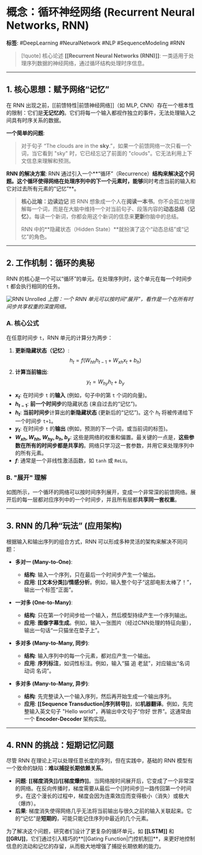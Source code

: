 # 概念：循环神经网络 (Recurrent Neural Networks, RNN)

**标签**: #DeepLearning #NeuralNetwork #NLP #SequenceModeling #RNN

> [!quote] 核心论述
> **[[Recurrent Neural Networks (RNN)]]**: 一类适用于处理序列数据的神经网络，通过循环结构处理时序信息。

---

## 1. 核心思想：赋予网络“记忆”

在 RNN 出现之前，[[前馈特性|前馈神经网络]]（如 MLP, CNN）存在一个根本性的限制：它们是**无记忆的**。它们将每一个输入都视作独立的事件，无法处理输入之间具有时序关系的数据。

**一个简单的问题**:
> 对于句子 “The clouds are in the **sky**.”，如果一个前馈网络一次只看一个词，当它看到 "sky" 时，它已经忘记了前面的 "clouds"。它无法利用上下文信息来理解和预测。

**RNN 的解决方案**:
RNN 通过引入一个**“循环”（Recurrence）**结构来解决这个问题。这个循环使得网络在处理序列中的下一个元素时，能够**同时考虑当前的输入和它对过去所有元素的“记忆”**。

> **核心比喻：边读边记**
> 把 RNN 想象成一个人在**阅读一本书**。你不会孤立地理解每一个词，而是在大脑中维持一个对当前句子、段落内容的**动态总结（记忆）**。每读一个新词，你都会用这个新词的信息来**更新**你脑中的总结。
>
> RNN 中的**隐藏状态（Hidden State）**就扮演了这个“动态总结”或“记忆”的角色。

---

## 2. 工作机制：循环的奥秘

RNN 的核心是一个可以“循环”的单元。在处理序列时，这个单元在每一个时间步 `t` 都会执行相同的任务。

![RNN Unrolled](https://miro.medium.com/v2/resize:fit:1400/1*LGTp_N-a_5s-33_202-kGg.gif)
*上图：一个 RNN 单元可以按时间“展开”，看作是一个在所有时间步共享权重的深度网络。*

### A. 核心公式

在任意时间步 `t`，RNN 单元的计算分为两步：

1.  **更新隐藏状态（记忆）**:
    $$ h_t = f(W_{hh}h_{t-1} + W_{xh}x_t + b_h) $$
2.  **计算当前输出**:
    $$ y_t = W_{hy}h_t + b_y $$

- **$x_t$**: 在时间步 `t` 的**输入** (例如，句子中的第 `t` 个词的向量)。
- **$h_{t-1}$**: **前一个时间步**的隐藏状态 (来自过去的“记忆”)。
- **$h_t$**: **当前时间步**计算出的**新隐藏状态** (更新后的“记忆”)。这个 $h_t$ 将被传递给下一个时间步 `t+1`。
- **$y_t$**: 在时间步 `t` 的**输出** (例如，预测的下一个词，或当前词的标签)。
- **$W_{xh}, W_{hh}, W_{hy}, b_h, b_y$**: 这些是网络的权重和偏置。最关键的一点是，**这些参数在所有的时间步都是共享的**。网络只学习这一套参数，并用它来处理序列中的所有元素。
- **$f$**: 通常是一个非线性激活函数，如 `tanh` 或 `ReLU`。

### B. "展开" 理解
如图所示，一个循环的网络可以按时间序列展开，变成一个非常深的前馈网络。展开后的每一层都对应序列中的一个时间步，并且所有层都**共享同一套权重**。

---

## 3. RNN 的几种“玩法” (应用架构)

根据输入和输出序列的组合方式，RNN 可以形成多种灵活的架构来解决不同问题：

- **多对一 (Many-to-One)**:
    - **结构**: 输入一个序列，只在最后一个时间步产生一个输出。
    - **应用**: **[[文本分类]]/情感分析**。例如，输入整个句子“这部电影太棒了！”，输出一个标签“正面”。

- **一对多 (One-to-Many)**:
    - **结构**: 只在第一个时间步给一个输入，然后模型持续产生一个序列输出。
    - **应用**: **图像字幕生成**。例如，输入一张图片（经过CNN处理的特征向量），输出一句话“一只猫坐在垫子上”。

- **多对多 (Many-to-Many, 同步)**:
    - **结构**: 输入序列中的每一个元素，都对应产生一个输出。
    - **应用**: **序列标注**，如词性标注。例如，输入“猫 追 老鼠”，对应输出“名词 动词 名词”。

- **多对多 (Many-to-Many, 异步)**:
    - **结构**: 先完整读入一个输入序列，然后再开始生成一个输出序列。
    - **应用**: **[[Sequence Transduction|序列转导]]**，如**机器翻译**。例如，先完整输入英文句子 "Hello world"，再输出中文句子“你好 世界”。这通常由一个 **Encoder-Decoder** 架构实现。

---

## 4. RNN 的挑战：短期记忆问题

尽管 RNN 在理论上可以处理任意长度的序列，但在实践中，基础的 RNN 模型有一个致命的缺陷：**难以捕捉长期依赖关系**。

- **问题**: **[[梯度消失]]/[[梯度爆炸]]**。当网络按时间展开后，它变成了一个非常深的网络。在反向传播时，梯度需要从最后一个[[时间步]]一路传回第一个时间步。在这个漫长的过程中，梯度会因为连乘效应而变得极小（消失）或极大（爆炸）。
- **后果**: 梯度消失使得网络几乎无法将当前输出与很久之前的输入关联起来。它的“记忆”是**短期的**，可能只能记住序列中最近的几个元素。

为了解决这个问题，研究者们设计了更复杂的循环单元，如 **[[LSTM]]** 和 **[[GRU]]**，它们通过引入精巧的**[[Gating Function|门控机制]]**，来更好地控制信息的流动和记忆的存留，从而极大地增强了捕捉长期依赖的能力。